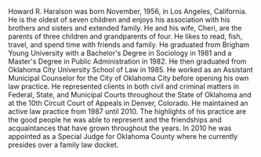 ﻿---
fname: 'Howard'
lname: 'Haralson'
id: 1019
published: false
layout: judge-bio
---
Howard R. Haralson was born November, 1956, in Los Angeles, California.  He is the oldest of seven children and enjoys his association with his brothers and sisters and extended family.  He and his wife, Cheri, are the parents of three children and grandparents of four. He likes to read, fish, travel, and spend time with friends and family.  He graduated from Brigham Young University with a Bachelor's Degree in Sociology in 1981 and a Master's Degree in Public Administration in 1982.   He then graduated from Oklahoma City University School of Law in 1985.  He worked as an Assistant Municipal Counselor for the City of Oklahoma City before opening his own law practice.  He represented clients in both civil and criminal matters in Federal, State, and Municipal Courts throughout the State of Oklahoma and at the 10th Circuit Court of Appeals in Denver, Colorado.   He maintained an active law practice from 1987 until 2010.  The highlights of his practice are the good people he was able to represent and the friendships and acquaintances that have grown throughout the years.  In 2010 he was appointed as a Special Judge for Oklahoma County where he currently presides over a family law docket.

